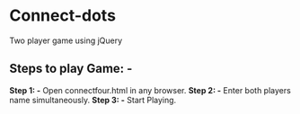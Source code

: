 # Connect-dots
Two player game using jQuery
## Steps to play Game: -
**Step 1: -** Open connectfour.html in any browser.
**Step 2: -** Enter both players name simultaneously.
**Step 3: -** Start Playing.
